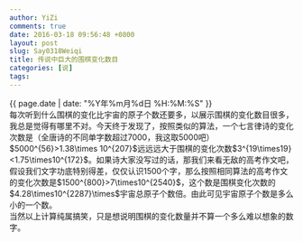```yaml
---
author: YiZi
comments: true
date: 2016-03-18 09:56:48 +0800
layout: post
slug: Say0318Weiqi
title: 传说中巨大的围棋变化数目
categories: [说]
tags:
---
```

<div class="saying">
<div class="timestamp">{{ page.date | date: "%Y年%m月%d日 %H:%M:%S" }}</div>
每次听到什么围棋的变化比宇宙的原子个数还要多，以展示围棋的变化数目很多，我总是觉得有哪里不对。今天终于发现了，按照类似的算法，一个七言律诗的变化次数是（全唐诗的不同单字数超过7000，我这取5000吧）$5000^{56}>1.38\times 10^{207}$远远远大于围棋的变化次数$3^{19\times19}<1.75\times10^{172}$。如果诗大家没写过的话，那我们来看无敌的高考作文吧，假设我们文字功底特别得差，仅仅认识1500个字，那么按照相同算法的高考作文的变化次数是$1500^{800}>7\times10^{2540}$，这个数是围棋变化次数的$4.28\times10^{2287}\times$宇宙总原子个数倍。由此可见宇宙原子个数是多么小的一个数。<br/>
当然以上计算纯属搞笑，只是想说明围棋的变化数量并不算一个多么难以想象的数字。
</div>